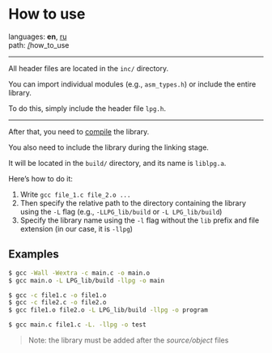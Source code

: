 # How to use

languages: **en**, [ru](/doc/ru/how_to_use.md)\
path: [/](/README.md)how_to_use

---

All header files are located in the `inc/` directory.

You can import individual modules (e.g., `asm_types.h`)
or include the entire library.

To do this, simply include the header file `lpg.h`.

---

After that, you need to [compile](/doc/compilation.md) the library.

You also need to include the library during the linking stage.

It will be located in the `build/` directory, and its name is `liblpg.a`.

Here’s how to do it:

1. Write `gcc file_1.c file_2.o ...`
2. Then specify the relative path to the directory containing the library using the `-L` flag
(e.g., `-LLPG_lib/build` or `-L LPG_lib/build`)
1. Specify the library name using the `-l` flag without the `lib` prefix and file extension
(in our case, it is `-llpg`)

## Examples

```bash
$ gcc -Wall -Wextra -c main.c -o main.o
$ gcc main.o -L LPG_lib/build -llpg -o main 
```

```bash
$ gcc -c file1.c -o file1.o
$ gcc -c file2.c -o file2.o
$ gcc file1.o file2.o -L LPG_lib/build -llpg -o program
```

```bash
$ gcc main.c file1.c -L. -llpg -o test
```

> Note: the library must be added after the _source/object_ files